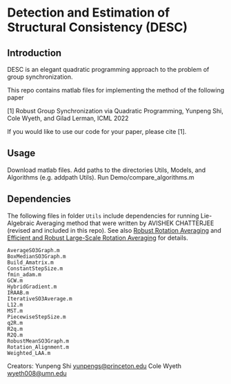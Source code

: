 # Detection and Estimation of Structural Consistency (DESC)

## Introduction

DESC is an elegant quadratic programming approach to the problem of group synchronization. 

This repo contains matlab files for implementing the method of the following paper

[1] Robust Group Synchronization via Quadratic Programming, Yunpeng Shi, Cole Wyeth, and Gilad Lerman, ICML 2022

If you would like to use our code for your paper, please cite [1]. 

## Usage

Download matlab files. Add paths to the directories Utils, Models, and Algorithms (e.g. addpath Utils). Run Demo/compare_algorithms.m

## Dependencies
The following files in folder ``Utils`` include dependencies for running Lie-Algebraic Averaging method that were written by AVISHEK CHATTERJEE (revised and included in this repo). See also [Robust Rotation Averaging](http://www.ee.iisc.ac.in/labs/cvl/papers/robustrelrotavg.pdf) and [Efficient and Robust Large-Scale Rotation Averaging](https://www.cv-foundation.org/openaccess/content_iccv_2013/papers/Chatterjee_Efficient_and_Robust_2013_ICCV_paper.pdf) for details.
```
AverageSO3Graph.m
BoxMedianSO3Graph.m
Build_Amatrix.m
ConstantStepSize.m
fmin_adam.m
GCW.m
HybridGradient.m
IRAAB.m
IterativeSO3Average.m
L12.m
MST.m
PiecewiseStepSize.m
q2R.m
R2q.m
R2Q.m
RobustMeanSO3Graph.m
Rotation_Alignment.m
Weighted_LAA.m
```



Creators:
Yunpeng Shi
yunpengs@princeton.edu
Cole Wyeth
wyeth008@umn.edu
